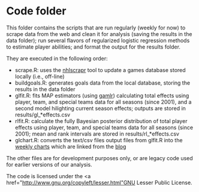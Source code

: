 Code folder
======

This folder contains the scripts that are run regularly (weekly for now) to scrape data from the
web and clean it for analysis (saving the results in the data folder); run
several flavors of regularized logistic regression methods to estimate player
abilities; and format the output for the results folder.

They are executed in the following order:

<ul>
	<li> scrape.R: uses the <a href="http://cran.r-project.org/package=nhlscrapr">nhlscrapr</a> tool to update a games database stored locally (i.e., off-line)
	<li> buildgoals.R: generates goals data from the local database, storing the results in the data folder
	<li> glfit.R: fits MAP estimators (using <a href="https://github.com/mataddy/gamlr">gamlr</a>) calculating 	total effects using player, team, and special teams data for all seasons (since 2001), and a second model 	hilighting current season effects; outputs are stored in results/gl_*effects.csv
	<li> rlfit.R: calculate the fully Bayesian posterior distribution of total player effects using
		player, team, and special teams data for all seasons (since 2001); mean and rank intervals are
		stored in results/rl_*effects.csv
	<li> glchart.R: converts the text/csv files output files from glfit.R into the
		<a href="http://faculty.chicagobooth.edu/robert.gramacy/hockey/mapbetas_active_latest.html">weekly charts</a>
		which are linked from the <a href="http://blogs.chicagobooth.edu/hockeyanalytics">blog</a>
</ul>

The other files are for development purposes only, or are legacy code used for earlier 
versions of our analysis.

The code is licensed under the <a href="http://www.gnu.org/copyleft/lesser.html"GNU Lesser Public License</a>.
